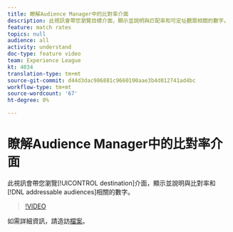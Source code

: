 ```yaml
---
title: 瞭解Audience Manager中的比對率介面
description: 此視訊會帶您瀏覽目標介面，顯示並說明與匹配率和可定址觀眾相關的數字。
feature: match rates
topics: null
audience: all
activity: understand
doc-type: feature video
team: Experience League
kt: 4034
translation-type: tm+mt
source-git-commit: d44d3dac986881c9660190aae3b4d012741ad4bc
workflow-type: tm+mt
source-wordcount: '67'
ht-degree: 0%

---
```



# 瞭解Audience Manager中的比對率介面

此視訊會帶您瀏覽[!UICONTROL destination]介面，顯示並說明與比對率和[!DNL addressable audiences]相關的數字。

>[!VIDEO](https://video.tv.adobe.com/v/29831/?quality=12)

如需詳細資訊，請造訪[檔案](https://docs.adobe.com/help/en/audience-manager/user-guide/features/addressable-audiences.html)。
